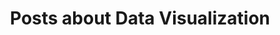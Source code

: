 ---
layout: categorypage
title: Posts about Data Visualization
category: data visualization
permalink: /categories/data-visualization/ # This is only required for pretty links.
---